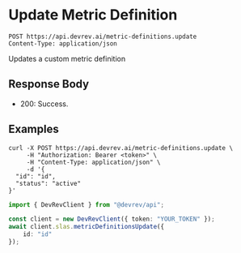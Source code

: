 # Update Metric Definition

```http
POST https://api.devrev.ai/metric-definitions.update
Content-Type: application/json
```

Updates a custom metric definition



## Response Body

- 200: Success.

## Examples

```shell
curl -X POST https://api.devrev.ai/metric-definitions.update \
     -H "Authorization: Bearer <token>" \
     -H "Content-Type: application/json" \
     -d '{
  "id": "id",
  "status": "active"
}'
```

```typescript
import { DevRevClient } from "@devrev/api";

const client = new DevRevClient({ token: "YOUR_TOKEN" });
await client.slas.metricDefinitionsUpdate({
    id: "id"
});

```